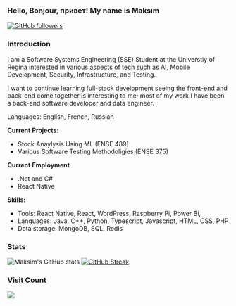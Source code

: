 ### Hello, Bonjour, привет! My name is Maksim 
[![GitHub followers](https://img.shields.io/github/followers/sharoika.svg?style=social&label=Follow)](https://github.com/sharoika?tab=followers)


### Introduction
I am a Software Systems Engineering (SSE) Student at the Universtiy of Regina interested in various aspects of tech such as AI, Mobile Development, Security, Infrastructure, and Testing.

I want to continue learning full-stack development seeing the front-end and back-end come together is interesting to me; most of my work I have been a back-end software developer and data engineer. 

Languages: English, French, Russian


**Current Projects:**
* Stock Anaylysis Using ML (ENSE 489)
* Various Software Testing Methodoligies (ENSE 375) 


**Current Employment**
* .Net and C#
* React Native


**Skills:**
* Tools: React Native, React, WordPress, Raspberry Pi, Power Bi, 
* Languages: Java, C++, Python, Typescript, Javascript, HTML, CSS, PHP
* Data storage: MongoDB, SQL, Redis


### Stats
![Maksim's GitHub stats](https://github-readme-stats.vercel.app/api?username=sharoika&show_icons=true&theme=tokyonight)
[![GitHub Streak](https://streak-stats.demolab.com?user=sharoika&theme=blueberry_duo)]() 


### Visit Count
[![](https://visitcount.itsvg.in/api?id=sharoika&label=Profile%20Views&color=0&icon=5&pretty=true)]()
